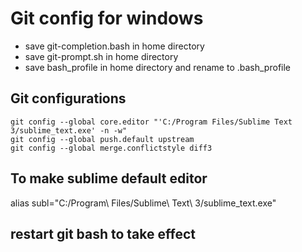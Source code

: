 # Git config for windows

* save git-completion.bash in home directory
* save git-prompt.sh in home directory
* save bash_profile in home directory and rename to .bash_profile

## Git configurations

```
git config --global core.editor "'C:/Program Files/Sublime Text 3/sublime_text.exe' -n -w"
git config --global push.default upstream
git config --global merge.conflictstyle diff3
```

## To make sublime default editor

alias subl="C:/Program\ Files/Sublime\ Text\ 3/sublime_text.exe"

## restart git bash to take effect